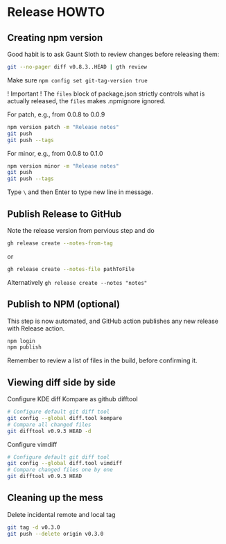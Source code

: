 # Release HOWTO

## Creating npm version

Good habit is to ask Gaunt Sloth to review changes before releasing them:

```bash
git --no-pager diff v0.8.3..HEAD | gth review
```

Make sure `npm config set git-tag-version true`

! Important ! The `files` block of package.json strictly controls what is actually released,
the `files` makes .npmignore ignored.

For patch, e.g., from 0.0.8 to 0.0.9

```bash
npm version patch -m "Release notes"
git push
git push --tags
```

For minor, e.g., from 0.0.8 to 0.1.0

```bash
npm version minor -m "Release notes"
git push
git push --tags
```

Type `\` and then Enter to type new line in message.

## Publish Release to GitHub

Note the release version from pervious step and do

```bash
gh release create --notes-from-tag
```

or

```bash
gh release create --notes-file pathToFile
```

Alternatively `gh release create --notes "notes"`

## Publish to NPM (optional)

This step is now automated, and GitHub action publishes any new release with Release action.

```bash
npm login
npm publish
```

Remember to review a list of files in the build, before confirming it.

## Viewing diff side by side

Configure KDE diff Kompare as github difftool

```bash
# Configure default git diff tool
git config --global diff.tool kompare
# Compare all changed files
git difftool v0.9.3 HEAD -d
```

Configure vimdiff

```bash
# Configure default git diff tool
git config --global diff.tool vimdiff
# Compare changed files one by one
git difftool v0.9.3 HEAD
```

## Cleaning up the mess

Delete incidental remote and local tag

```bash
git tag -d v0.3.0
git push --delete origin v0.3.0
```
